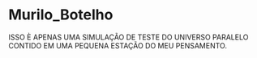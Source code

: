 # Murilo_Botelho
ISSO È APENAS UMA SIMULAÇÃO DE TESTE DO UNIVERSO PARALELO CONTIDO EM UMA PEQUENA ESTAÇÃO DO MEU PENSAMENTO.
